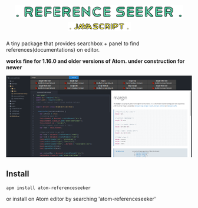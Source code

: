 <h1 align="center"><img src="imgs/rs.png"></img><BR>
<img src="imgs/rsR.png"></img></h1>

A tiny package that provides searchbox + panel to find references(documentations) on editor.

**works fine for 1.16.0 and older versions of Atom. under construction for newer**

![DEMO](png/main.png)


## Install

``` 
apm install atom-referenceseeker
```
or install on Atom editor by searching 'atom-referenceseeker'

